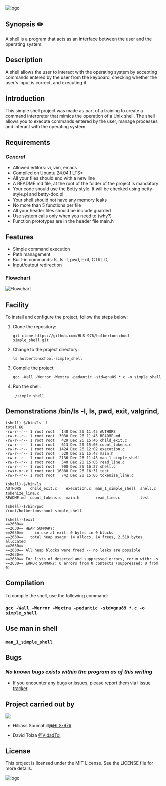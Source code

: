

![logo](https://i.imgur.com/02Avpeu.png)

## Synopsis ✏️

A shell is a program that acts as an interface between the user and the operating system.

## Description 

A shell allows the user to interact with the operating system by accepting commands entered by the user from the keyboard, checking whether the user's input is correct, and executing it.

## Introduction

This simple shell project was made as part of a training to create a command interpreter that mimics the operation of a Unix shell. The shell allows you to execute commands entered by the user, manage processes and interact with the operating system.
    
## Requirements

### *General*

- Allowed editors: vi, vim, emacs
- Compiled on Ubuntu 24.04.1 LTS*
- All your files should end with a new line
- A README.md file, at the root of the folder of the project is mandatory
- Your code should use the Betty style. It will be checked using betty-style.pl and betty-doc.pl
- Your shell should not have any memory leaks
- No more than 5 functions per file
- All your header files should be include guarded
- Use system calls only when you need to (why?)
- Function prototypes are in the header file main.h

## Features

- Simple command execution
- Path management
- Built-in commands: ls, ls -l, pwd, exit, CTRL D,
- Input/output redirection

### Flowchart
![Flowchart](https://i.imgur.com/QLS4qHH.png)

## Facility

To install and configure the project, follow the steps below:

1. Clone the repository:

    `git clone https://github.com/HLS-976/holbertonschool-simple_shell.git`

2. Change to the project directory:

    `ls holbertonschool-simple_shell`

3. Compile the project:

    `gcc -Wall -Werror -Wextra -pedantic -std=gnu89 *.c -o simple_shell`

4. Run the shell:

    `./simple_shell`


## Demonstrations /bin/ls -l, ls, pwd, exit, valgrind,
```
(shell)-$/bin/ls -l
total 60
-rw-r--r-- 1 root root   140 Dec 26 11:45 AUTHORS
-rw-r--r-- 1 root root  3030 Dec 26 11:45 README.md
-rw-r--r-- 1 root root   429 Dec 26 15:46 child_exit.c
-rw-r--r-- 1 root root   613 Dec 20 15:05 count_tokens.c
-rw-r--r-- 1 root root  1424 Dec 26 12:02 execution.c
-rw-r--r-- 1 root root   520 Dec 26 15:47 main.h
-rw-r--r-- 1 root root  2136 Dec 26 11:45 man_1_simple_shell
-rw-r--r-- 1 root root   540 Dec 20 15:05 read_line.c
-rw-r--r-- 1 root root   900 Dec 26 16:27 shell.c
-rwxr-xr-x 1 root root 16888 Dec 26 16:31 test
-rw-r--r-- 1 root root   742 Dec 20 15:05 tokenize_line.c

(shell)-$/bin/ls
AUTHORS    child_exit.c    execution.c  man_1_simple_shell  shell.c  tokenize_line.c
README.md  count_tokens.c  main.h       read_line.c         test

(shell)-$/bin/pwd
/root/holbertonschool-simple_shell

(shell)-$exit
==2630==
==2630== HEAP SUMMARY:
==2630==     in use at exit: 0 bytes in 0 blocks
==2630==   total heap usage: 14 allocs, 14 frees, 2,518 bytes allocated
==2630==
==2630== All heap blocks were freed -- no leaks are possible
==2630==
==2630== For lists of detected and suppressed errors, rerun with: -s
==2630== ERROR SUMMARY: 0 errors from 0 contexts (suppressed: 0 from 0)
```

## Compilation

To compile the shell, use the following command:

### `gcc -Wall -Werror -Wextra -pedantic -std=gnu89 *.c -o simple_shell`

## Use man in shell

### `man_1_simple_shell`

## Bugs

### *No known bugs exists within the program as of this writing*

- If you encounter any bugs or issues, please report them via l'[issue tracker](https://github.com/HLS-976/holbertonschool-simple_shell)

## Project carried out by

![](https://flat-badgen.vercel.app/badge/icon/github?icon=github&label)

- Hilliass Soumahill[@HLS-976](https://github.com/HLS-976/holbertonschool-simple_shell)

- David Tolza [@VidadTol](https://www.github.com/VidadTol)

## License

This project is licensed under the MIT License. See the LICENSE file for more details.

![logo](https://i.imgur.com/J1oVLId.jpeg)


